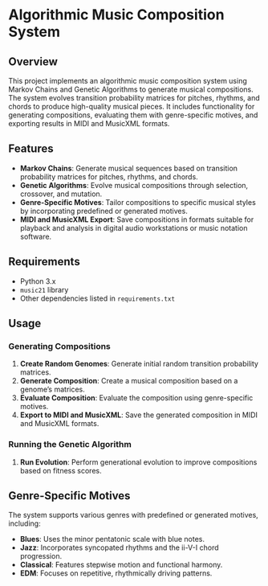 # Algorithmic Music Composition System

## Overview

This project implements an algorithmic music composition system using Markov Chains and Genetic Algorithms to generate musical compositions. The system evolves transition probability matrices for pitches, rhythms, and chords to produce high-quality musical pieces. It includes functionality for generating compositions, evaluating them with genre-specific motives, and exporting results in MIDI and MusicXML formats.

## Features

- **Markov Chains**: Generate musical sequences based on transition probability matrices for pitches, rhythms, and chords.
- **Genetic Algorithms**: Evolve musical compositions through selection, crossover, and mutation.
- **Genre-Specific Motives**: Tailor compositions to specific musical styles by incorporating predefined or generated motives.
- **MIDI and MusicXML Export**: Save compositions in formats suitable for playback and analysis in digital audio workstations or music notation software.

## Requirements

- Python 3.x
- `music21` library
- Other dependencies listed in `requirements.txt`



## Usage

### Generating Compositions

1. **Create Random Genomes**: Generate initial random transition probability matrices.
2. **Generate Composition**: Create a musical composition based on a genome’s matrices.
3. **Evaluate Composition**: Evaluate the composition using genre-specific motives.
4. **Export to MIDI and MusicXML**: Save the generated composition in MIDI and MusicXML formats.

### Running the Genetic Algorithm

1. **Run Evolution**: Perform generational evolution to improve compositions based on fitness scores.

## Genre-Specific Motives

The system supports various genres with predefined or generated motives, including:

- **Blues**: Uses the minor pentatonic scale with blue notes.
- **Jazz**: Incorporates syncopated rhythms and the ii-V-I chord progression.
- **Classical**: Features stepwise motion and functional harmony.
- **EDM**: Focuses on repetitive, rhythmically driving patterns.



